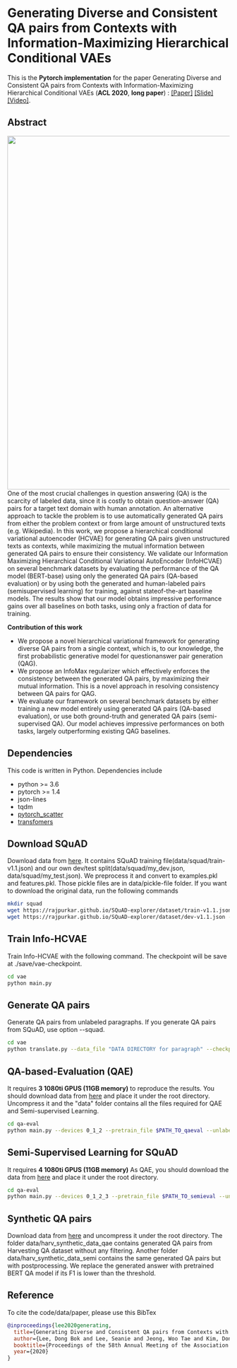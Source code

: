 # Generating Diverse and Consistent QA pairs from Contexts with Information-Maximizing Hierarchical Conditional VAEs
This is the **Pytorch implementation** for the paper Generating Diverse and Consistent QA pairs from Contexts with
Information-Maximizing Hierarchical Conditional VAEs (**ACL 2020**, **long paper**) :
[[Paper]](https://www.aclweb.org/anthology/2020.acl-main.20/) [[Slide]](https://drive.google.com/file/d/17oakiVKIaQ1Y_hSCkGfUIp8P6ORSYjjz/view?usp=sharing) [[Video]](https://slideslive.com/38928851/generating-diverse-and-consistent-qa-pairs-from-contexts-with-informationmaximizing-hierarchical-conditional-vaes).



## Abstract
<img align="middle" width="800" src="https://github.com/seanie12/Info-HCVAE/blob/master/images/concept.png">
One of the most crucial challenges in question answering (QA) is the scarcity of labeled data, since it is costly to obtain question-answer (QA) pairs for a target text domain with human annotation. An alternative approach to
tackle the problem is to use automatically generated QA pairs from either the problem context or from large amount of unstructured texts (e.g. Wikipedia). In this work, we propose a hierarchical conditional variational autoencoder
(HCVAE) for generating QA pairs given unstructured texts as contexts, while maximizing
the mutual information between generated QA pairs to ensure their consistency. We validate
our Information Maximizing Hierarchical Conditional Variational AutoEncoder (InfoHCVAE) on several benchmark datasets by
evaluating the performance of the QA model (BERT-base) using only the generated QA pairs (QA-based evaluation) or by using both the generated and human-labeled pairs (semisupervised learning) for training, against stateof-the-art baseline models. The results show that our model obtains impressive performance gains over all baselines on both tasks,
using only a fraction of data for training.

__Contribution of this work__
- We propose a novel hierarchical variational framework for generating diverse QA pairs from a single context, which is, to our knowledge, the first probabilistic generative model for questionanswer pair generation (QAG). 
- We propose an InfoMax regularizer which effectively enforces the consistency between the
generated QA pairs, by maximizing their mutual information. This is a novel approach in resolving consistency between QA pairs for QAG.
- We evaluate our framework on several benchmark datasets by either training a new model entirely using generated QA pairs (QA-based evaluation), or use both ground-truth and generated QA pairs (semi-supervised QA). Our model
achieves impressive performances on both tasks, largely outperforming existing QAG baselines.


## Dependencies
This code is written in Python. Dependencies include
* python >= 3.6
* pytorch >= 1.4
* json-lines
* tqdm
* [pytorch_scatter](https://github.com/rusty1s/pytorch_scatter)
* [transfomers](https://github.com/huggingface/transformers)


## Download SQuAD 
Download data from [here](https://drive.google.com/file/d/1CdhslOycNFDwnDo7e8c7GaxvYxHrUlFG/view?usp=sharing). It contains SQuAD training file(data/squad/train-v1.1.json) and our own dev/test split(data/squad/my_dev.json, data/squad/my_test.json). We preprocess it and convert to examples.pkl and features.pkl. Those pickle files are in data/pickle-file folder. If you want to download the original data, run the following commands

```bash
mkdir squad
wget https://rajpurkar.github.io/SQuAD-explorer/dataset/train-v1.1.json -O ./squad/train-v1.1.json
wget https://rajpurkar.github.io/SQuAD-explorer/dataset/dev-v1.1.json -O ./squad/dev-v1.1.json
```

## Train Info-HCVAE
Train Info-HCVAE with the following command. The checkpoint will be save at ./save/vae-checkpoint.
```bash
cd vae
python main.py
```
## Generate QA pairs 
Generate QA pairs from unlabeled paragraphs. If you generate QA pairs from SQuAD, use option --squad.
```bash
cd vae
python translate.py --data_file "DATA DIRECTORY for paragraph" --checkpoint "directory for Info-HCVAE model" --output_file "output file directory" --k "the number of QA pairs to sample for each paragraph" --ratio "the percentage of context to use"
```

## QA-based-Evaluation (QAE) 
It requires **3 1080ti GPUS (11GB memory)** to reproduce the results. You should download data from [here](https://drive.google.com/file/d/1CdhslOycNFDwnDo7e8c7GaxvYxHrUlFG/view?usp=sharing) and place it under the root directory. Uncompress it and the "data" folder contains all the files required for QAE and Semi-supervised Learning.
```bash
cd qa-eval
python main.py --devices 0_1_2 --pretrain_file $PATH_TO_qaeval --unlabel_ratio 0.1 --lazy_loader --batch_size 24
```

## Semi-Supervised Learning for SQuAD
It requires **4 1080ti GPUS (11GB memory)** As QAE, you should download the data from [here](https://drive.google.com/file/d/1CdhslOycNFDwnDo7e8c7GaxvYxHrUlFG/view?usp=sharing) and place it under the root directory.
```bash
cd qa-eval
python main.py --devices 0_1_2_3 --pretrain_file $PATH_TO_semieval --unlabel_ratio 1.0 --lazy_loader --batch_size 32
```

## Synthetic QA pairs
Download data from [here](https://drive.google.com/file/d/1CdhslOycNFDwnDo7e8c7GaxvYxHrUlFG/view?usp=sharing) and uncompress it under the root directory. The folder data/harv_synthetic_data_qae contains generated QA pairs from Harvesting QA dataset without any filtering. Another folder data/harv_synthetic_data_semi contains the same generated QA pairs but with postprocessing. We replace the generated answer with pretrained BERT QA model if its F1 is lower than the threshold.


## Reference
To cite the code/data/paper, please use this BibTex
```bibtex
@inproceedings{lee2020generating,
  title={Generating Diverse and Consistent QA pairs from Contexts with Information-Maximizing Hierarchical Conditional VAEs},
  author={Lee, Dong Bok and Lee, Seanie and Jeong, Woo Tae and Kim, Donghwan and Hwang, Sung Ju},
  booktitle={Proceedings of the 58th Annual Meeting of the Association for Computational Linguistics},
  year={2020}
}
```
